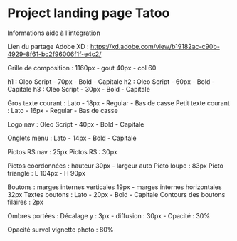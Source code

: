 
# Project landing page Tatoo

Informations aide à l’intégration

Lien du partage Adobe XD : https://xd.adobe.com/view/b19182ac-c90b-4929-8f61-bc2f96006f1f-e4c2/

Grille de composition : 1160px - gout 40px - col 60

h1 : Oleo Script - 70px - Bold - Capitale
h2 : Oleo Script - 60px - Bold - Capitale
h3 : Oleo Script - 30px - Bold - Capitale

Gros texte courant : Lato - 18px - Regular - Bas de casse
Petit texte courant : Lato - 16px - Regular - Bas de casse

Logo nav : Oleo Script - 40px - Bold - Capitale

Onglets menu : Lato - 14px - Bold - Capitale

Pictos RS nav : 25px
Pictos RS : 30px

Pictos coordonnées : hauteur 30px - largeur auto
Picto loupe : 83px
Picto triangle : L 104px - H 90px

Boutons : marges internes verticales 19px - marges internes horizontales 32px
Textes boutons : Lato - 20px - Bold - Capitale
Contours des boutons filaires : 2px

Ombres portées : Décalage y : 3px - diffusion : 30px - Opacité : 30%

Opacité survol vignette photo : 80%
